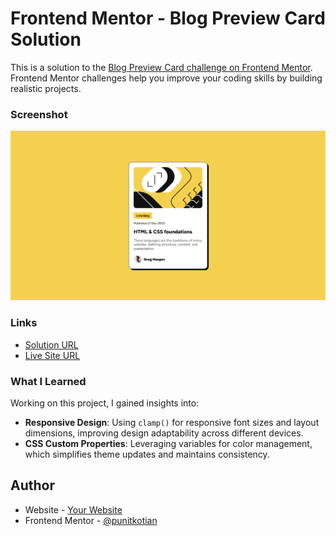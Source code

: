 # Frontend Mentor - Blog Preview Card Solution

This is a solution to the [Blog Preview Card challenge on Frontend Mentor](https://www.frontendmentor.io/challenges/blog-preview-card-ckPaj01IcS). Frontend Mentor challenges help you improve your coding skills by building realistic projects.


### Screenshot

![Blog Preview Card](./screenshot.png)

### Links

- [Solution URL](https://github.com/punitkotian/Frontend-Mentor/tree/main/blog-preview-card-main)
- [Live Site URL](https://66e9ad63c411032f517cd83a--brilliant-souffle-7de68d.netlify.app/)

### What I Learned

Working on this project, I gained insights into:

- **Responsive Design**: Using `clamp()` for responsive font sizes and layout dimensions, improving design adaptability across different devices.
- **CSS Custom Properties**: Leveraging variables for color management, which simplifies theme updates and maintains consistency.


## Author

- Website - [Your Website](https://www.your-site.com)
- Frontend Mentor - [@punitkotian](https://www.frontendmentor.io/profile/punitkotian)



